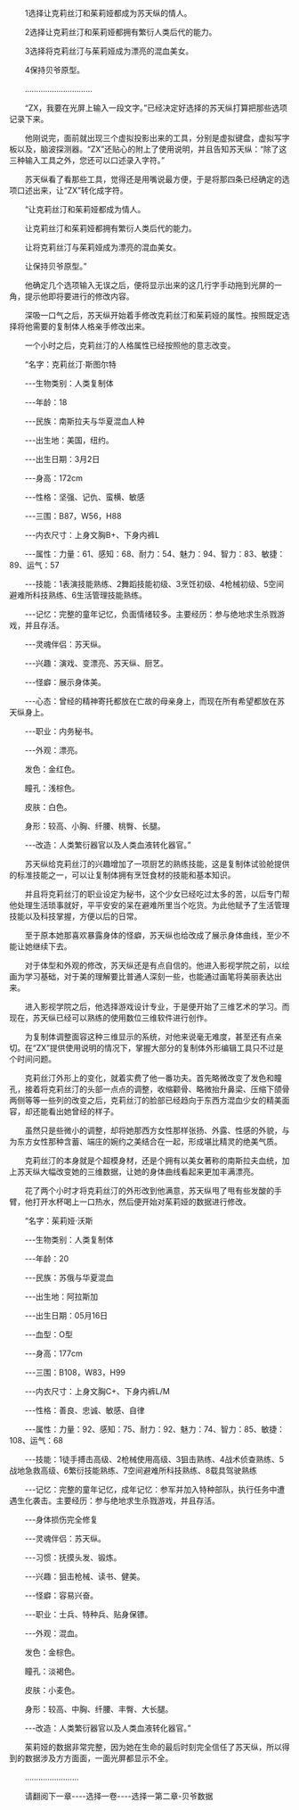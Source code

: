 <div class="read-content j_readContent" id="">
                <p>　　1选择让克莉丝汀和茱莉娅都成为苏天纵的情人。<p>　　2选择让克莉丝汀和茱莉娅都拥有繁衍人类后代的能力。<p>　　3选择将克莉丝汀与茱莉娅成为漂亮的混血美女。<p>　　4保持贝爷原型。<p>　　…………………………<p>　　“ZX，我要在光屏上输入一段文字。”已经决定好选择的苏天纵打算把那些选项记录下来。<p>　　他刚说完，面前就出现三个虚拟投影出来的工具，分别是虚拟键盘，虚拟写字板以及，脑波探测器。“ZX”还贴心的附上了使用说明，并且告知苏天纵：“除了这三种输入工具之外，您还可以口述录入字符。”<p>　　苏天纵看了看那些工具，觉得还是用嘴说最方便，于是将那四条已经确定的选项口述出来，让“ZX”转化成字符。<p>　　“让克莉丝汀和茱莉娅都成为情人。<p>　　让克莉丝汀和茱莉娅都拥有繁衍人类后代的能力。<p>　　让将克莉丝汀与茱莉娅成为漂亮的混血美女。<p>　　让保持贝爷原型。”<p>　　他确定几个选项输入无误之后，便将显示出来的这几行字手动拖到光屏的一角，提示他即将要进行的修改内容。<p>　　深吸一口气之后，苏天纵开始着手修改克莉丝汀和茱莉娅的属性。按照既定选择将他需要的复制体人格亲手修改出来。<p>　　一个小时之后，克莉丝汀的人格属性已经按照他的意志改变。<p>　　“名字：克莉丝汀·斯图尔特<p>　　---生物类别：人类复制体<p>　　---年龄：18<p>　　---民族：南斯拉夫与华夏混血人种<p>　　---出生地：美国，纽约。<p>　　---出生日期：3月2日<p>　　---身高：172cm<p>　　---性格：坚强、记仇、蛮横、敏感<p>　　---三围：B87，W56，H88<p>　　---内衣尺寸：上身文胸B+、下身内裤L<p>　　---属性：力量：61、感知：68、耐力：54、魅力：94、智力：83、敏捷：89、运气：57<p>　　---技能：1表演技能熟练、2舞蹈技能初级、3烹饪初级、4枪械初级、5空间避难所科技熟练、6生活管理技能熟练。<p>　　---记忆：完整的童年记忆，负面情绪较多。主要经历：参与绝地求生杀戮游戏，并且存活。<p>　　---灵魂伴侣：苏天纵。<p>　　---兴趣：演戏、变漂亮、苏天纵、厨艺。<p>　　---怪癖：展示身体美。<p>　　---心态：曾经的精神寄托都放在亡故的母亲身上，而现在所有希望都放在苏天纵身上。<p>　　---职业：内务秘书。<p>　　---外观：漂亮。<p>　　发色：金红色。<p>　　瞳孔：浅棕色。<p>　　皮肤：白色。<p>　　身形：较高、小胸、纤腰、桃臀、长腿。<p>　　---改造：人类繁衍器官以及人类血液转化器官。”<p>　　苏天纵给克莉丝汀的兴趣增加了一项厨艺的熟练技能，这是复制体试验舱提供的标准技能之一，可以让复制体拥有烹饪食材的技能和基本知识。<p>　　并且将克莉丝汀的职业设定为秘书，这个少女已经吃过太多的苦，以后专门帮他处理生活琐事就好，平平安安的呆在避难所里当个吃货。为此他赋予了生活管理技能以及科技掌握，方便以后的日常。<p>　　至于原本她那喜欢暴露身体的怪癖，苏天纵也给改成了展示身体曲线，至少不能让她继续下去。<p>　　对于体型和外观的修改，苏天纵还是有点自信的。他进入影视学院之前，以绘画为学习基础，对于美的理解要比普通人深刻一些，也能通过画笔将美丽表达出来。<p>　　进入影视学院之后，他选择游戏设计专业，于是便开始了三维艺术的学习。而现在，苏天纵已经可以熟练的使用数位三维软件进行创作。<p>　　为复制体调整面容这种三维显示的系统，对他来说毫无难度，甚至还有点亲切。在“ZX”提供使用说明的情况下，掌握大部分的复制体外形编辑工具只不过是个时间问题。<p>　　克莉丝汀外形上的变化，就着实费了他一番功夫。首先略微改变了发色和瞳孔，接着将克莉丝汀的头部一点点的调整，收缩颧骨、略微抬升鼻梁、压缩下颌骨两侧等等一些列的改变之后，克莉丝汀的脸部已经趋向于东西方混血少女的精美面容，却还能看出她曾经的样子。<p>　　虽然只是些微小的调整，却将她那西方女性那样张扬、外露、性感的外貌，与为东方女性那种含蓄、端庄的婉约之美结合在一起，形成堪比精灵的绝美气质。<p>　　克莉丝汀的本身就是个超模身材，还是个拥有以美女著称的南斯拉夫血统，加上苏天纵大幅改变她的三维数据，让她的身体曲线看起来更加丰满漂亮。<p>　　花了两个小时才将克莉丝汀的外形改到他满意，苏天纵甩了甩有些发酸的手臂，他打开水杯喝上一口热水，然后便开始对茱莉娅的数据进行修改。<p>　　“名字：茱莉娅·沃斯<p>　　---生物类别：人类复制体<p>　　---年龄：20<p>　　---民族：苏俄与华夏混血<p>　　---出生地：阿拉斯加<p>　　---出生日期：05月16日<p>　　---血型：O型<p>　　---身高：177cm<p>　　---三围：B108，W83，H99<p>　　---内衣尺寸：上身文胸C+、下身内裤L/M<p>　　---性格：善良、忠诚、敏感、自律<p>　　---属性：力量：92、感知：75、耐力：92、魅力：74、智力：85、敏捷：108、运气：68<p>　　---技能：1徒手搏击高级、2枪械使用高级、3狙击熟练、4战术侦查熟练、5战地急救高级、6繁衍技能熟练、7空间避难所科技熟练、8载具驾驶熟练<p>　　---记忆：完整的童年记忆，成年记忆：参军并加入特种部队，执行任务中遭遇生化袭击。主要经历：参与绝地求生杀戮游戏，并且存活。<p>　　---身体损伤完全修复<p>　　---灵魂伴侣：苏天纵。<p>　　---习惯：抚摸头发、锻炼。<p>　　---兴趣：狙击枪械、读书、健美。<p>　　---怪癖：容易兴奋。<p>　　---职业：士兵、特种兵、贴身保镖。<p>　　---外观：混血。<p>　　发色：金棕色。<p>　　瞳孔：淡褐色。<p>　　皮肤：小麦色。<p>　　身形：较高、中胸、纤腰、丰臀、大长腿。<p>　　---改造：人类繁衍器官以及人类血液转化器官。”<p>　　茱莉娅的数据非常完整，因为她在生命的最后时刻完全信任了苏天纵，所以得到的数据涉及方方面面，一面光屏都显示不全。<p>　　……………………<p>　　请翻阅下一章----选择一卷----选择一第二章-贝爷数据<p>　　<p> 
            </div>